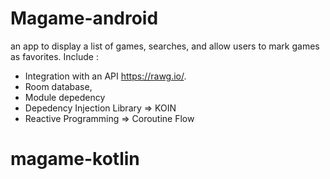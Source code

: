 # Magame-android
 an app to display a list of games, searches, and allow users to mark games as favorites. 
Include : 
- Integration with an API https://rawg.io/.
- Room database,
- Module depedency
- Depedency Injection Library => KOIN
- Reactive Programming => Coroutine Flow

# magame-kotlin
